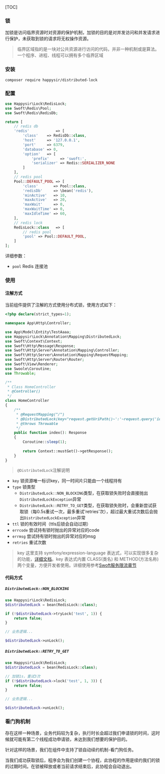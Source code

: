 [TOC]
### 锁
加锁是访问临界资源时对资源的保护机制，加锁的目的是对并发访问和并发请求进行保护，未获取到锁的请求将无权操作资源。
> 临界区域指的是一块对公共资源进行访问的代码，并非一种机制或是算法。一个程序、进程、线程可以拥有多个临界区域

### 安装
```shell
composer require happysir/distributed-lock
```

### 配置
```php
use Happysir\Lock\RedisLock;
use Swoft\Redis\Pool;
use Swoft\Redis\RedisDb;

return [
    // redis db
    'redis'            => [
        'class'    => RedisDb::class,
        'host'     => '127.0.0.1',
        'port'     => 6379,
        'database' => 0,
        'option'   => [
            'prefix'     => 'swoft:',
            'serializer' => Redis::SERIALIZER_NONE
        ]
    ],
    // redis pool
    Pool::DEFAULT_POOL => [
        'class'       => Pool::class,
        'redisDb'     => \bean('redis'),
        'minActive'   => 10,
        'maxActive'   => 20,
        'maxWait'     => 0,
        'maxWaitTime' => 0,
        'maxIdleTime' => 60,
    ],
    // redis lock
    RedisLock::class   => [
        // redis pool
        'pool' => Pool::DEFAULT_POOL,
    ]
];
```

详细参数：
- `pool` Redis 连接池 

### 使用
#### 注解方式
当前组件提供了注解的方式使用分布式锁，使用方式如下：
```php
<?php declare(strict_types=1);

namespace App\Http\Controller;

use App\Model\Entity\TestAaaa;
use Happysir\Lock\Annotation\Mapping\DistributedLock;
use Swoft\Context\Context;
use Swoft\Http\Message\Response;
use Swoft\Http\Server\Annotation\Mapping\Controller;
use Swoft\Http\Server\Annotation\Mapping\RequestMapping;
use Swoft\Http\Server\Router\Router;
use Swoft\View\Renderer;
use Swoole\Coroutine;
use Throwable;

/**
 * Class HomeController
 * @Controller()
 */
class HomeController
{
    /**
     * @RequestMapping("/")
     * @DistributedLock(key="request.getUriPath()~':'~request.query('id')",ttl=6,type=DistributedLock::RETRY_TO_GET)
     * @throws Throwable
     */
    public function index(): Response
    {
        Coroutine::sleep(1);
        
        return Context::mustGet()->getResponse();
    }
}
````

> `@DistributedLock`注解说明

- `key` 锁资源唯一标识key，同一时间片只能由一个线程持有
- `type` 锁类型 
    - `DistributedLock::NON_BLOCKING`类型，在获取锁失败时会直接抛出`DistributedLockException`异常
    - `DistributedLock::RETRY_TO_GET`类型，在获取锁失败时，会重新尝试获取锁（每0.5s重试一次，最多重试'retries'次），超过最大重试次数后会抛出`DistributedLockException`异常
- `ttl` 锁的有效时间（ttls后锁会自动过期）
- `errcode` 尝试持有锁时抛出的异常对应的code
- `errmsg` 尝试持有锁时抛出的异常对应的msg
- `retries` 重试次数

> key 这里支持 symfony/expression-language 表达式，可以实现很多复杂的功能，[详细文档](http://www.symfonychina.com/doc/current/components/expression_language/syntax.html)。key 表达式内置 CLASS(类名) 和 METHOD(方法名称) 两个变量，方便开发者使用。详细使用参考[Swoft服务限流章节](http://www.symfonychina.com/doc/current/components/expression_language/syntax.html)

#### 代码方式
##### `DistributedLock::NON_BLOCKING`
```php
use Happysir\Lock\RedisLock;
$distributedLock = bean(RedisLock::class);

if (!$distributedLock->tryLock('test', 1)) {
    return false;
}

// 业务逻辑...

$distributedLock->unLock();
```
##### `DistributedLock::RETRY_TO_GET`
```php
use Happysir\Lock\RedisLock;
$distributedLock = bean(RedisLock::class);

// 加锁1s，重试3次
if (!$distributedLock->lock('test', 1, 3)) {
    return false;
}

// 业务逻辑...

$distributedLock->unLock();
```

### 看门狗机制
存在这样一种场景，业务代码较为复杂，执行时长会超过我们申请锁的时间，这时候就可能有第二个线程成功申请锁，未达到我们想要的保护目的。

针对这样的场景，我们在组件中支持了锁自动续约机制-看门狗任务。

当我们成功获取锁后，程序会为我们创建一个协程，此协程的作用是续约我们的锁的过期时间。在锁被释放或者当前请求结束后，此协程会自动退出。
